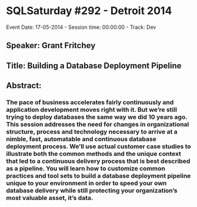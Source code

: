 # SQLSaturday #292 - Detroit 2014
Event Date: 17-05-2014 - Session time: 00:00:00 - Track: Dev
## Speaker: Grant Fritchey
## Title: Building a Database Deployment Pipeline
## Abstract:
### The pace of business accelerates fairly continuously and application development moves right with it. But we’re still trying to deploy databases the same way we did 10 years ago. This session addresses the need for changes in organizational structure, process and technology necessary to arrive at a nimble, fast, automatable and continuous database deployment process. We’ll use actual customer case studies to illustrate both the common methods and the unique context that led to a continuous delivery process that is best described as a pipeline. You will learn how to customize common practices and tool sets to build a database deployment pipeline unique to your environment in order to speed your own database delivery while still protecting your organization’s most valuable asset, it’s data.

